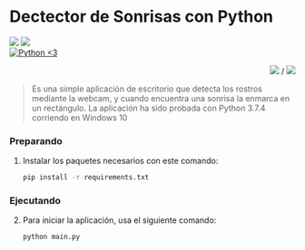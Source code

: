 # Dectector de Sonrisas con Python
<p>
<a href=""><img src="https://img.shields.io/github/repo-size/erianvc/smile-detector?style=for-the-badge"></a>
<a href="LICENSE.md"><img src="https://img.shields.io/github/license/erianvc/smile-detector?style=for-the-badge"></a>
<br>
<a href="https://python.org"><img src="https://forthebadge.com/images/badges/made-with-python.svg" alt="Python <3"></a>
</p>
<p align="right"><a href="README.md"><img src="http://icons.iconarchive.com/icons/famfamfam/flag/16/us-icon.png"></a> / <a href="#"><img src="http://icons.iconarchive.com/icons/famfamfam/flag/16/es-icon.png"></a></p>

>Es una simple aplicación de escritorio que detecta los rostros mediante la webcam, y cuando encuentra una sonrisa la enmarca en un rectángulo.
>La aplicación ha sido probada con Python 3.7.4 corriendo en Windows 10

### Preparando
 1. Instalar los paquetes necesarios con este comando:
	```bash
	pip install -r requirements.txt
	```

### Ejecutando

 2. Para iniciar la aplicación, usa el siguiente comando:
	```bash
	python main.py
	```